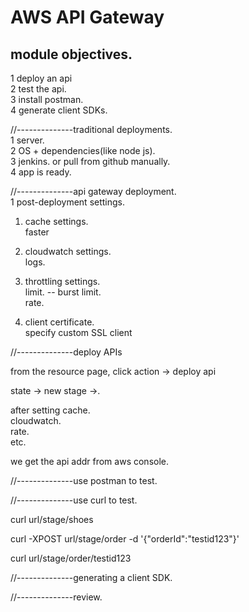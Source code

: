 # AWS API Gateway

## module objectives.   
1 deploy an api   
2 test the api.  
3 install postman.   
4 generate client SDKs.   


//--------------traditional deployments.   
1 server.    
2 OS + dependencies(like node js).   
3 jenkins.  or  pull from github manually.   
4 app is ready.   


//--------------api gateway deployment.   
1 post-deployment settings.  
1) cache settings.  
faster

2) cloudwatch settings.   
logs.  

3) throttling settings.  
limit.   -- burst limit.    
rate.   

4) client certificate.   
specify custom SSL client



//--------------deploy APIs

from the resource page, click action -> deploy api

state -> new stage ->.  

after setting 
cache.  
cloudwatch.  
rate.  
etc.   

we get the api addr from aws console.   


//--------------use postman to test.  


//--------------use curl to test.   

curl url/stage/shoes

curl -XPOST url/stage/order -d '{"orderId":"testid123"}'

curl url/stage/order/testid123



//--------------generating a client SDK.   







//--------------review.   





